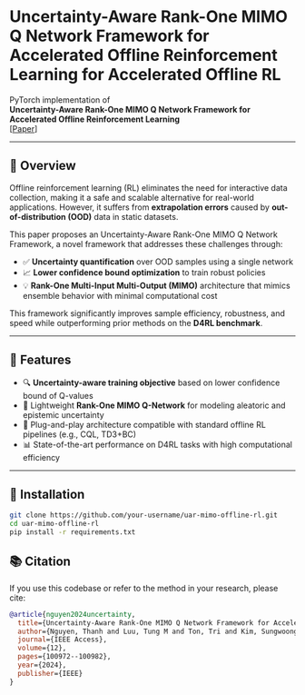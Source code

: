 # Uncertainty-Aware Rank-One MIMO Q Network Framework for Accelerated Offline Reinforcement Learning for Accelerated Offline RL

PyTorch implementation of  
**Uncertainty-Aware Rank-One MIMO Q Network Framework for Accelerated Offline Reinforcement Learning**  
[[Paper](https://ieeexplore.ieee.org/document/10537203)]  <!-- Replace with actual arXiv link if available -->

---

## 📘 Overview

Offline reinforcement learning (RL) eliminates the need for interactive data collection, making it a safe and scalable alternative for real-world applications. However, it suffers from **extrapolation errors** caused by **out-of-distribution (OOD)** data in static datasets.

This paper proposes an Uncertainty-Aware Rank-One MIMO Q Network Framework, a novel framework that addresses these challenges through:

- ✅ **Uncertainty quantification** over OOD samples using a single  network
- 📈 **Lower confidence bound optimization** to train robust policies
- 💡 **Rank-One Multi-Input Multi-Output (MIMO)** architecture that mimics ensemble behavior with minimal computational cost

 This framework significantly improves sample efficiency, robustness, and speed while outperforming prior methods on the **D4RL benchmark**.

---

## 🚀 Features

- 🔍 **Uncertainty-aware training objective** based on lower confidence bound of Q-values
- 🧠 Lightweight **Rank-One MIMO Q-Network** for modeling aleatoric and epistemic uncertainty
- 🧪 Plug-and-play architecture compatible with standard offline RL pipelines (e.g., CQL, TD3+BC)
- 📊 State-of-the-art performance on D4RL tasks with high computational efficiency

---

## 🧪 Installation

```bash
git clone https://github.com/your-username/uar-mimo-offline-rl.git
cd uar-mimo-offline-rl
pip install -r requirements.txt
```

## 📚 Citation
If you use this codebase or refer to the method in your research, please cite:

```bibtex
@article{nguyen2024uncertainty,
  title={Uncertainty-Aware Rank-One MIMO Q Network Framework for Accelerated Offline Reinforcement Learning},
  author={Nguyen, Thanh and Luu, Tung M and Ton, Tri and Kim, Sungwoong and Yoo, Chang D},
  journal={IEEE Access},
  volume={12},
  pages={100972--100982},
  year={2024},
  publisher={IEEE}
}
```
